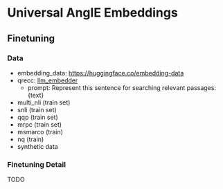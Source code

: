 # Universal AnglE Embeddings

## Finetuning

### Data

- embedding_data: https://huggingface.co/embedding-data
- qrecc: [llm_embedder](https://github.com/FlagOpen/FlagEmbedding/blob/master/FlagEmbedding/llm_embedder/docs/fine-tune.md#data)
  - prompt: Represent this sentence for searching relevant passages: {text}
- multi_nli (train set)
- snli (train set)
- qqp (train set)
- mrpc (train set)
- msmarco (train)
- nq (train)
- synthetic data

### Finetuning Detail

TODO
